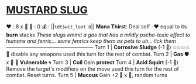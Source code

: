# [__**MUSTARD SLUG**__](<https://www.youtube.com/watch?v=r7hCJIC_y6Q>)
❤️ : 8 x 👥
🔷 : 0
💰 : ||`tdt$wit_loot 8`||
**Mana Thirst**: Deal self -❤️ equal to its __burn__ stacks
*These slugs emmit a gas that has a mildly pscho-toxic effect to humans and fenric... some fenrics keep them as pets to uh... lick them*
—————————————————
Turn 1  | **Corrosive Sludge** (-1 🔷) 💥💥💥💥 🔀 disable any weapons used this turn for the rest of combat.
Turn 2 | **Gas** 🛡️ x 👥   🔀  __Vulnerable__ 🌀
Turn 3 | **Coil** Gain __protect__
Turn 4 | **Acid Squirt** (-1 🔷) Remove the target's modifiers on the move used this turn for the rest of combat. Reset turns.
Turn 5 | **Mucous** Gain +2 🔷 x 👥, random turns
